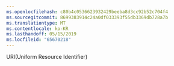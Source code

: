 ```yaml
---
ms.openlocfilehash: c80b4c0536623932429beeba8d3cc92b52c704f4
ms.sourcegitcommit: 8699383914c24a0df033393f55db3369db728a7b
ms.translationtype: MT
ms.contentlocale: ko-KR
ms.lasthandoff: 05/15/2019
ms.locfileid: "65670218"
---
```

URI(Uniform Resource Identifier)

